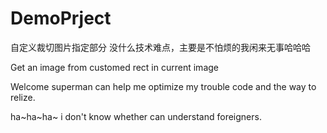 # DemoPrject
自定义裁切图片指定部分
没什么技术难点，主要是不怕烦的我闲来无事哈哈哈

Get an image from customed rect in current image

Welcome superman can help me optimize my trouble code and the way to relize.

ha~ha~ha~ i don't know whether can understand foreigners.
